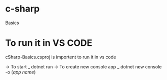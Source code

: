 # c-sharp

Basics

# To run it in VS CODE

cSharp-Basics.csproj is importent to run it in vs code

-> To start
_ dotnet run
-> To create new console app
_ dotnet new console -o (_app name_)
